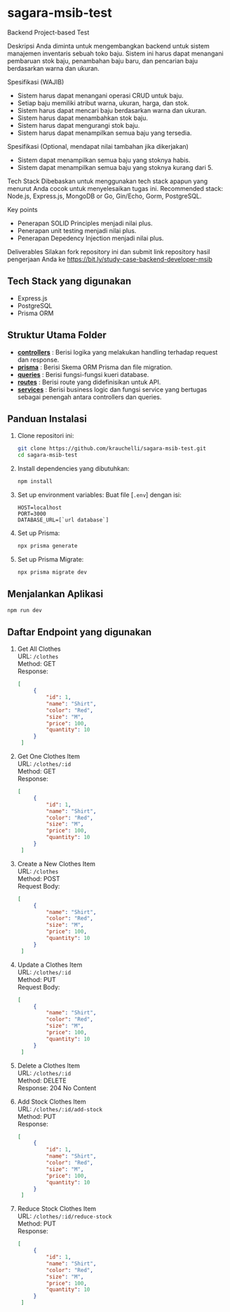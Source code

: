 # sagara-msib-test

Backend Project-based Test

Deskripsi
Anda diminta untuk mengembangkan backend untuk sistem manajemen inventaris sebuah toko baju. Sistem ini harus dapat menangani pembaruan stok baju, penambahan baju baru, dan pencarian baju berdasarkan warna dan ukuran.

Spesifikasi (WAJIB)
- Sistem harus dapat menangani operasi CRUD untuk baju.
- Setiap baju memiliki atribut warna, ukuran, harga, dan stok.
- Sistem harus dapat mencari baju berdasarkan warna dan ukuran.
- Sistem harus dapat menambahkan stok baju.
- Sistem harus dapat mengurangi stok baju.
- Sistem harus dapat menampilkan semua baju yang tersedia.

Spesifikasi (Optional, mendapat nilai tambahan jika dikerjakan)
- Sistem dapat menampilkan semua baju yang stoknya habis.
- Sistem dapat menampilkan semua baju yang stoknya kurang dari 5.

Tech Stack
Dibebaskan untuk menggunakan tech stack apapun yang menurut Anda cocok untuk menyelesaikan tugas ini. Recommended stack: Node.js, Express.js, MongoDB or Go, Gin/Echo, Gorm, PostgreSQL.

Key points
- Penerapan SOLID Principles menjadi nilai plus.
- Penerapan unit testing menjadi nilai plus.
- Penerapan Depedency Injection menjadi nilai plus.

Deliverables
Silakan fork repository ini dan submit link repository hasil pengerjaan Anda ke https://bit.ly/study-case-backend-developer-msib

## Tech Stack yang digunakan
- Express.js
- PostgreSQL
- Prisma ORM

## Struktur Utama Folder
- [**controllers**](https://github.com/krauchelli/sagara-msib-test/tree/main/controllers)  : Berisi logika yang melakukan handling terhadap request dan response.
- [**prisma**](https://github.com/krauchelli/sagara-msib-test/tree/main/prisma)            : Berisi Skema ORM Prisma dan file migration.
- [**queries**](https://github.com/krauchelli/sagara-msib-test/tree/main/queries)          : Berisi fungsi-fungsi kueri database.
- [**routes**](https://github.com/krauchelli/sagara-msib-test/tree/main/routes)            : Berisi route yang didefinisikan untuk API.
- [**services**](https://github.com/krauchelli/sagara-msib-test/tree/main/services)        : Berisi business logic dan fungsi service yang bertugas sebagai penengah antara controllers dan queries.


## Panduan Instalasi
1. Clone repositori ini:
    ```sh
    git clone https://github.com/krauchelli/sagara-msib-test.git
    cd sagara-msib-test
    ```

2. Install dependencies yang dibutuhkan:
    ```sh
    npm install
    ```

3. Set up environment variables:
    Buat file [`.env`] dengan isi: 
    ```env
    HOST=localhost
    PORT=3000
    DATABASE_URL=[`url database`]
    ```

4. Set up Prisma:
    ```sh
    npx prisma generate
    ```

5. Set up Prisma Migrate: 
    ```sh
    npx prisma migrate dev
    ```

## Menjalankan Aplikasi
```sh
npm run dev
```

## Daftar Endpoint yang digunakan
1. Get All Clothes\
    URL: `/clothes`\
    Method: GET\
    Response:
   ```json
   [
        {
            "id": 1,
            "name": "Shirt",
            "color": "Red",
            "size": "M",
            "price": 100,
            "quantity": 10
        }
    ]
    ```

2. Get One Clothes Item\
    URL: `/clothes/:id`\
    Method: GET\
    Response:
   ```json
   [
        {
            "id": 1,
            "name": "Shirt",
            "color": "Red",
            "size": "M",
            "price": 100,
            "quantity": 10
        }
    ]
    ```

3. Create a New Clothes Item\
    URL: `/clothes`\
    Method: POST\
    Request Body:
   ```json
   [
        {
            "name": "Shirt",
            "color": "Red",
            "size": "M",
            "price": 100,
            "quantity": 10
        }
    ]
    ```

4. Update a Clothes Item\
    URL: `/clothes/:id`\
    Method: PUT\
    Request Body:
   ```json
   [
        {
            "name": "Shirt",
            "color": "Red",
            "size": "M",
            "price": 100,
            "quantity": 10
        }
    ]
    ```

5. Delete a Clothes Item\
    URL: `/clothes/:id`\
    Method: DELETE\
    Response: 204 No Content

6. Add Stock Clothes Item\
    URL: `/clothes/:id/add-stock`\
    Method: PUT\
    Response:
   ```json
   [
        {
            "id": 1,
            "name": "Shirt",
            "color": "Red",
            "size": "M",
            "price": 100,
            "quantity": 10
        }
    ]
    ```

7. Reduce Stock Clothes Item\
    URL: `/clothes/:id/reduce-stock`\
    Method: PUT\
    Response:
   ```json
   [
        {
            "id": 1,
            "name": "Shirt",
            "color": "Red",
            "size": "M",
            "price": 100,
            "quantity": 10
        }
    ]
    ```